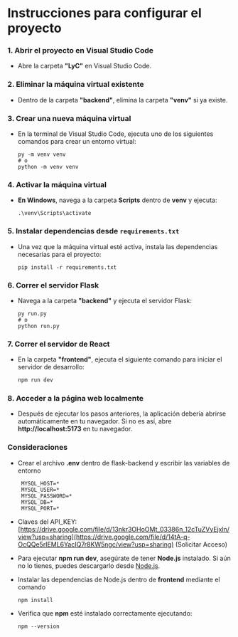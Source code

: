 
# Instrucciones para configurar el proyecto

### 1. Abrir el proyecto en Visual Studio Code
   - Abre la carpeta **"LyC"** en Visual Studio Code.

### 2. Eliminar la máquina virtual existente
   - Dentro de la carpeta **"backend"**, elimina la carpeta **"venv"** si ya existe.
### 3. Crear una nueva máquina virtual
   - En la terminal de Visual Studio Code, ejecuta uno de los siguientes comandos para crear un entorno virtual:
     ```
     py -m venv venv
     # o
     python -m venv venv
     ```

### 4. Activar la máquina virtual
   - **En Windows**, navega a la carpeta **Scripts** dentro de **venv** y ejecuta:
     ```
     .\venv\Scripts\activate
     ```
### 5. Instalar dependencias desde `requirements.txt`
   - Una vez que la máquina virtual esté activa, instala las dependencias necesarias para el proyecto:
     ```
     pip install -r requirements.txt
     ```

### 6. Correr el servidor Flask
   - Navega a la carpeta **"backend"** y ejecuta el servidor Flask:
     ```
     py run.py
     # o
     python run.py
     ```

### 7. Correr el servidor de React
   - En la carpeta **"frontend"**, ejecuta el siguiente comando para iniciar el servidor de desarrollo:
     ```bash
     npm run dev
     ```
### 8. Acceder a la página web localmente
   - Después de ejecutar los pasos anteriores, la aplicación debería abrirse automáticamente en tu navegador. Si no es así, abre **http://localhost:5173** en tu navegador.

### Consideraciones
   - Crear el archivo **.env** dentro de flask-backend y escribir las variables de entorno
     ```
      MYSQL_HOST=*
      MYSQL_USER=*
      MYSQL_PASSWORD=*
      MYSQL_DB=*
      MYSQL_PORT=*
     ```
   - Claves del API_KEY: [https://drive.google.com/file/d/13nkr3OHoOMt_03386n_12cTuZVyEjxln/view?usp=sharing](https://drive.google.com/file/d/14tA-q-OcQQe5rIEML6YacIQ7r8KW5ngc/view?usp=sharing) (Solicitar Acceso) 
   - Para ejecutar **npm run dev**, asegúrate de tener **Node.js** instalado. Si aún no lo tienes, puedes descargarlo desde [Node.js](https://nodejs.org/en/).
   - Instalar las dependencias de Node.js dentro de **frontend** mediante el comando
     
     ```
     npm install
     ``` 
   - Verifica que **npm** esté instalado correctamente ejecutando:
     ```
     npm --version
     ```
